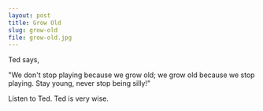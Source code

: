 ```yaml
---
layout: post
title: Grow Old
slug: grow-old
file: grow-old.jpg
---
```


Ted says, 

"We don't stop playing because we grow old; we grow old because we stop playing. Stay young, never stop being silly!"

Listen to Ted.
Ted is very wise.
